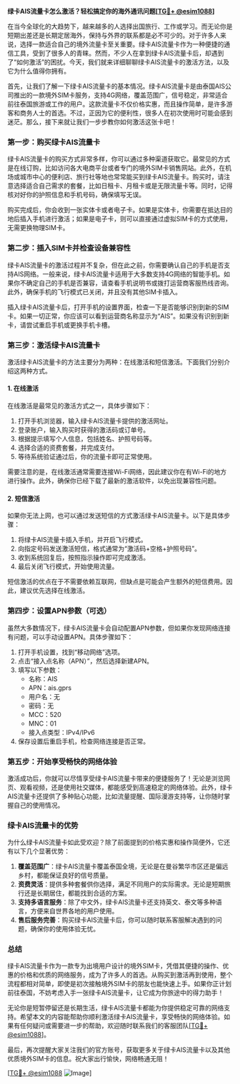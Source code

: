**绿卡AIS流量卡怎么激活？轻松搞定你的海外通讯问题[[TG💪+ @esim1088](https://t.me/s/esim1088)]**

在当今全球化的大趋势下，越来越多的人选择出国旅行、工作或学习。而无论你是短期出差还是长期定居海外，保持与外界的联系都是必不可少的。对于许多人来说，选择一款适合自己的境外流量卡至关重要。绿卡AIS流量卡作为一种便捷的通信工具，受到了很多人的青睐。然而，不少人在拿到绿卡AIS流量卡后，却遇到了“如何激活”的困扰。今天，我们就来详细聊聊绿卡AIS流量卡的激活方法，以及它为什么值得你拥有。

首先，让我们了解一下绿卡AIS流量卡的基本情况。绿卡AIS流量卡是由泰国AIS公司推出的一款境外SIM卡服务，支持4G网络，覆盖范围广，信号稳定，非常适合前往泰国旅游或工作的用户。这款流量卡不仅价格实惠，而且操作简单，是许多游客和商务人士的首选。不过，正因为它的便利性，很多人在初次使用时可能会感到迷茫。那么，接下来就让我们一步步教你如何激活这张卡吧！

### **第一步：购买绿卡AIS流量卡**

绿卡AIS流量卡的购买方式非常多样，你可以通过多种渠道获取它。最常见的方式是在线订购，比如访问各大电商平台或者专门的境外SIM卡销售网站。此外，在机场或城市中心的便利店、旅行社等地也常常能买到绿卡AIS流量卡。购买时，请注意选择适合自己需求的套餐，比如日租卡、月租卡或是无限流量卡等。同时，记得核对好你的护照信息和手机号码，确保填写无误。

购买完成后，你会收到一张实体卡或者电子卡。如果是实体卡，你需要在抵达目的地后插入手机进行激活；如果是电子卡，则可以直接通过虚拟SIM卡的方式使用，无需更换物理SIM卡。

### **第二步：插入SIM卡并检查设备兼容性**

绿卡AIS流量卡的激活过程并不复杂，但在此之前，你需要确认自己的手机是否支持AIS网络。一般来说，绿卡AIS流量卡适用于大多数支持4G网络的智能手机。如果你不确定自己的手机是否兼容，请查看手机说明书或拨打运营商客服热线咨询。此外，确保手机的飞行模式已关闭，并且没有其他SIM卡插入。

插入绿卡AIS流量卡后，打开手机的设置界面，检查一下是否能够识别到新的SIM卡。如果一切正常，你应该可以看到运营商名称显示为“AIS”。如果没有识别到新卡，请尝试重启手机或更换手机卡槽。

### **第三步：激活绿卡AIS流量卡**

激活绿卡AIS流量卡的方法主要分为两种：在线激活和短信激活。下面我们分别介绍这两种方式。

#### **1. 在线激活**

在线激活是最常见的激活方式之一，具体步骤如下：

1. 打开手机浏览器，输入绿卡AIS流量卡提供的激活网址。
2. 登录账户，输入购买时获得的激活码或订单号。
3. 根据提示填写个人信息，包括姓名、护照号码等。
4. 选择合适的资费套餐，并完成支付。
5. 等待系统验证通过后，你的流量卡即可正常使用。

需要注意的是，在线激活通常需要连接Wi-Fi网络，因此建议你在有Wi-Fi的地方进行操作。此外，确保你已经下载了最新的激活软件，以免出现兼容性问题。

#### **2. 短信激活**

如果你无法上网，也可以通过发送短信的方式激活绿卡AIS流量卡。以下是具体步骤：

1. 将绿卡AIS流量卡插入手机，并开启飞行模式。
2. 向指定号码发送激活短信，格式通常为“激活码+空格+护照号码”。
3. 收到系统回复后，按照指示操作即可完成激活。
4. 最后关闭飞行模式，开始使用流量。

短信激活的优点在于不需要依赖互联网，但缺点是可能会产生额外的短信费用。因此，建议优先选择在线激活。

### **第四步：设置APN参数（可选）**

虽然大多数情况下，绿卡AIS流量卡会自动配置APN参数，但如果你发现网络连接有问题，可以手动设置APN。具体步骤如下：

1. 打开手机设置，找到“移动网络”选项。
2. 点击“接入点名称（APN）”，然后选择新建APN。
3. 填写以下参数：
   - 名称：AIS
   - APN：ais.gprs
   - 用户名：无
   - 密码：无
   - MCC：520
   - MNC：01
   - 接入点类型：IPv4/IPv6
4. 保存设置后重启手机，检查网络连接是否正常。

### **第五步：开始享受畅快的网络体验**

激活成功后，你就可以尽情享受绿卡AIS流量卡带来的便捷服务了！无论是浏览网页、观看视频，还是使用社交媒体，都能感受到高速稳定的网络体验。此外，绿卡AIS流量卡还提供了多种贴心功能，比如流量提醒、国际漫游支持等，让你随时掌握自己的使用情况。

### **绿卡AIS流量卡的优势**

为什么绿卡AIS流量卡如此受欢迎？除了前面提到的价格实惠和操作简便外，它还有以下几个显著优势：

1. **覆盖范围广**：绿卡AIS流量卡覆盖泰国全境，无论是在曼谷繁华市区还是偏远乡村，都能保证良好的信号质量。
2. **资费灵活**：提供多种套餐供你选择，满足不同用户的实际需求。无论是短期旅行还是长期居住，都能找到合适的方案。
3. **支持多语言服务**：除了中文外，绿卡AIS流量卡还支持英文、泰文等多种语言，方便来自世界各地的用户使用。
4. **售后服务完善**：购买绿卡AIS流量卡后，你可以随时联系客服解决遇到的问题，确保你的使用体验无忧。

### **总结**

绿卡AIS流量卡作为一款专为出境用户设计的境外SIM卡，凭借其便捷的操作、优惠的价格和优质的网络服务，成为了许多人的首选。从购买到激活再到使用，整个流程都相对简单，即使是初次接触境外SIM卡的朋友也能快速上手。如果你正计划前往泰国，不妨考虑入手一张绿卡AIS流量卡，让它成为你旅途中的得力助手！

无论你是短暂停留还是长期生活，绿卡AIS流量卡都能为你提供稳定可靠的网络支持。希望本文的内容能帮助你顺利激活绿卡AIS流量卡，享受畅快的网络体验。如果有任何疑问或需要进一步的帮助，欢迎随时联系我们的客服团队[[TG💪+ @esim1088](https://t.me/s/esim1088)]。

最后，再次提醒大家关注我们的官方账号，获取更多关于绿卡AIS流量卡以及其他优质境外SIM卡的信息。祝大家出行愉快，网络畅通无阻！

[[TG💪+ @esim1088](https://t.me/s/esim1088) ![Image](https://i.postimg.cc/4NQfJmqS/Snipaste-2025-05-13-00-14-12.png)]